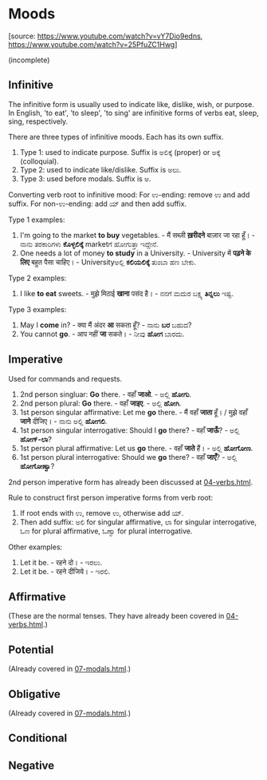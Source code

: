 # Moods

[source: <https://www.youtube.com/watch?v=vY7Dio9edns>, <https://www.youtube.com/watch?v=25PfuZC1Hwg>]

(incomplete)

## Infinitive

The infinitive form is usually used to indicate like, dislike, wish, or purpose.
In English, 'to eat', 'to sleep', 'to sing' are infinitive forms
of verbs eat, sleep, sing, respectively.

There are three types of infinitive moods. Each has its own suffix.

1.  Type 1: used to indicate purpose. Suffix is ಅಲಿಕ್ಕೆ (proper) or ಅಕ್ಕೆ (colloquial).
2.  Type 2: used to indicate like/dislike. Suffix is ಅಲು.
3.  Type 3: used before modals. Suffix is ಅ.

Converting verb root to infinitive mood:
For ಉ-ending: remove ಉ and add suffix.
For non-ಉ-ending: add ಯ್ and then add suffix.

Type 1 examples:

1.  I'm going to the market <strong>to buy</strong> vegetables. -
    मैं सब्ज़ी <strong>ख़रीदने</strong> बाज़ार जा रहा हूँ। -
    ನಾನು ತರಕಾರಿಗಳು <strong>ಕೊಳ್ಳಲಿಕ್ಕೆ</strong> marketಗೆ ಹೋಗುತ್ತಾ ಇದ್ದೇನೆ.
2.  One needs a lot of money <strong>to study</strong> in a University. -
    University में <strong>पढ़ने के लिए</strong> बहुत पैसा चाहिए। -
    Universityಅಲ್ಲಿ <strong>ಕಲಿಯಲಿಕ್ಕೆ</strong> ತುಂಬಾ ಹಣ ಬೇಕು.

Type 2 examples:

1.  I like <strong>to eat</strong> sweets. -
    मुझे मिठाई <strong>खाना</strong> पसंद है। -
    ನನಗೆ ಮದುರ ಬಕ್ಷ್ಯ <strong>ತಿನ್ನಲು</strong> ಇಷ್ಟ.

Type 3 examples:

1.  May I <strong>come</strong> in? - क्या मैं अंदर <strong>आ</strong> सकता हूँ? -
    ನಾನು <strong>ಬರ</strong> ಬಹುದ?
2.  You cannot <strong>go</strong>. - आप नहीं <strong>जा</strong> सकते। -
    ನೀವು <strong>ಹೋಗ</strong> ಬಾರದು.

## Imperative

Used for commands and requests.

1.  2nd person singluar:
    <strong>Go</strong> there. - वहाँ <strong>जाओ</strong>. - ಅಲ್ಲಿ <strong>ಹೋಗು</strong>.
2.  2nd person plural:
    <strong>Go</strong> there. - वहाँ <strong>जाइए</strong>. - ಅಲ್ಲಿ <strong>ಹೋಗಿ</strong>.
3.  1st person singular affirmative:
    Let me <strong>go</strong> there. -
    मैं वहाँ <strong>जाता</strong> हूँ। / मुझे वहाँ <strong>जाने</strong> दीजिए। -
    ನಾನು ಅಲ್ಲಿ <strong>ಹೋಗಲಿ</strong>.
4.  1st person singular interrogative:
    Should I <strong>go</strong> there? - वहाँ <strong>जाऊँ</strong>? -
    ಅಲ್ಲಿ <strong>ಹೋಗ್-ಲಾ</strong>?
5.  1st person plural affirmative:
    Let us <strong>go</strong> there. - वहाँ <strong>जाते</strong> हैं। -
    ಅಲ್ಲಿ <strong>ಹೋಗೋಣ</strong>.
6.  1st person plural interrogative:
    Should we <strong>go</strong> there? - वहाँ <strong>जाएँ</strong>? -
    ಅಲ್ಲಿ <strong>ಹೋಗೋಣ್ವಾ</strong>?

2nd person imperative form has already been discussed at <a href="04-verbs.html">04-verbs.html</a>.

Rule to construct first person imperative forms from verb root:

1.  If root ends with ಉ, remove ಉ, otherwise add ಯ್.
2.  Then add suffix: ಅಲಿ for singular affirmative, ಲಾ for singular interrogative,
    ಓಣ for plural affirmative, ಓಣ್ವಾ for plural interrogative.

Other examples:

1.  Let it be. - रहने दो। - ಇರಲು.
2.  Let it be. - रहने दीजिये। - ಇರಲಿ.

## Affirmative

(These are the normal tenses.
They have already been covered in <a href="04-verbs.html">04-verbs.html</a>.)

## Potential

(Already covered in <a href="07-modals.html">07-modals.html</a>.)

## Obligative

(Already covered in <a href="07-modals.html">07-modals.html</a>.)

## Conditional

## Negative

<script type="module" src="https://sharmaeklavya2.github.io/trin/trinUI.js?init=true&addCss=true"></script>
